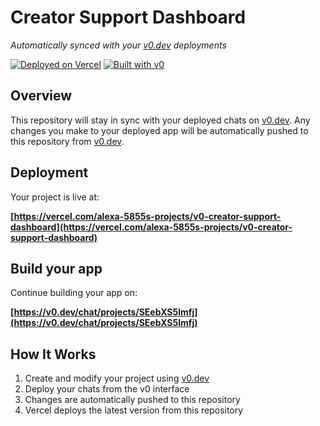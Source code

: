 # Creator Support Dashboard

*Automatically synced with your [v0.dev](https://v0.dev) deployments*

[![Deployed on Vercel](https://img.shields.io/badge/Deployed%20on-Vercel-black?style=for-the-badge&logo=vercel)](https://vercel.com/alexa-5855s-projects/v0-creator-support-dashboard)
[![Built with v0](https://img.shields.io/badge/Built%20with-v0.dev-black?style=for-the-badge)](https://v0.dev/chat/projects/SEebXS5lmfj)

## Overview

This repository will stay in sync with your deployed chats on [v0.dev](https://v0.dev).
Any changes you make to your deployed app will be automatically pushed to this repository from [v0.dev](https://v0.dev).

## Deployment

Your project is live at:

**[https://vercel.com/alexa-5855s-projects/v0-creator-support-dashboard](https://vercel.com/alexa-5855s-projects/v0-creator-support-dashboard)**

## Build your app

Continue building your app on:

**[https://v0.dev/chat/projects/SEebXS5lmfj](https://v0.dev/chat/projects/SEebXS5lmfj)**

## How It Works

1. Create and modify your project using [v0.dev](https://v0.dev)
2. Deploy your chats from the v0 interface
3. Changes are automatically pushed to this repository
4. Vercel deploys the latest version from this repository